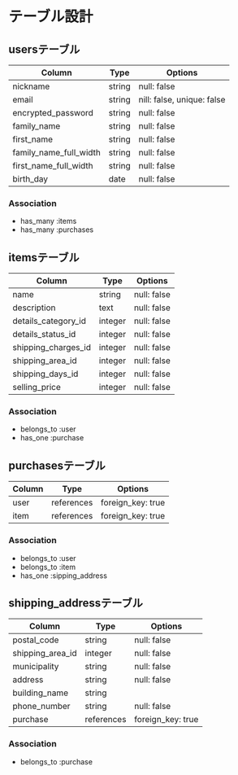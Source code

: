 # テーブル設計

## usersテーブル

| Column                 | Type   | Options                    |
| ---------------------- | ------ | -------------------------- |
| nickname               | string | null: false                |
| email                  | string | nill: false, unique: false |
| encrypted_password     | string | null: false                |
| family_name            | string | null: false                |
| first_name             | string | null: false                |
| family_name_full_width | string | null: false                |
| first_name_full_width  | string | null: false                |
| birth_day              | date   | null: false                |

### Association

- has_many :items
- has_many :purchases

## itemsテーブル

| Column              | Type    | Options     |
| ------------------- | ------- | ----------- |
| name                | string  | null: false |
| description         | text    | null: false |
| details_category_id | integer | null: false |
| details_status_id   | integer | null: false |
| shipping_charges_id | integer | null: false |
| shipping_area_id    | integer | null: false |
| shipping_days_id    | integer | null: false |
| selling_price       | integer | null: false |

### Association

- belongs_to :user
- has_one :purchase

## purchasesテーブル

| Column | Type       | Options           |
| ------ | ---------- | ----------------- |
| user   | references | foreign_key: true |
| item   | references | foreign_key: true |

### Association

- belongs_to :user
- belongs_to :item
- has_one :sipping_address

## shipping_addressテーブル

| Column           | Type       | Options           |
| ---------------- | ---------- | ----------------- |
| postal_code      | string     | null: false       |
| shipping_area_id | integer    | null: false       |
| municipality     | string     | null: false       |
| address          | string     | null: false       |
| building_name    | string     |                   |
| phone_number     | string     | null: false       |
| purchase         | references | foreign_key: true |

### Association

- belongs_to :purchase
